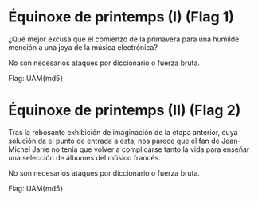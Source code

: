 # Équinoxe de printemps (I) (Flag 1)
¿Qué mejor excusa que el comienzo de la primavera para una humilde mención a una joya de la música electrónica?

No son necesarios ataques por diccionario o fuerza bruta.

Flag: UAM{md5}

# Équinoxe de printemps (II) (Flag 2)
Tras la rebosante exhibición de imaginación de la etapa anterior, cuya solución da el punto de entrada a esta, nos parece que el fan de Jean-Michel Jarre no tenía que volver a complicarse tanto la vida para enseñar una selección de álbumes del músico francés.

No son necesarios ataques por diccionario o fuerza bruta.

Flag: UAM{md5}

